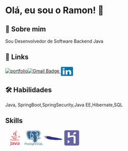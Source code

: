 # Olá, eu sou o Ramon! 👋


## 🚀 Sobre mim
Sou Desenvolvedor de Software Backend Java


## 🔗 Links
[![portfolio](https://img.shields.io/badge/my_portfolio-000?style=for-the-badge&logo=ko-fi&logoColor=white)](https://github.com/r4nd00xv3)[![Gmail Badge](https://img.shields.io/badge/-Gmail-c14438?style=flat-square&logo=Gmail&logoColor=white&link=mailto:ramon.andradeic@gmail.com)](mailto:ramon.andradeic@gmail.com)<a href = "https://www.linkedin.com/in/ramonandradebht/" target= "_blank">
  <img align ="center" alt="Ramon Andrade-linkedin" height="30" width="40" src = "https://raw.githubusercontent.com/devicons/devicon/master/icons/linkedin/linkedin-original.svg"
       style = "max-width: 100%;">
</a>

## 🛠 Habilidades
Java, SpringBoot,SpringSecurity,Java EE,Hibernate,SQL



## Skills
<img src = "https://raw.githubusercontent.com/devicons/devicon/master/icons/java/java-plain-wordmark.svg" alt="rails" width="60" height="50"   style = "max-width: 100%;"><img><img src = "https://raw.githubusercontent.com/devicons/devicon/master/icons/postgresql/postgresql-plain-wordmark.svg" alt="rails" width="60" height="50"  style = "max-width: 100%;"><img><img src = "https://raw.githubusercontent.com/devicons/devicon/master/icons/apache/apache-plain.svg" alt="rails" width="60" height="50"   style = "max-width: 100%;"><img><img src = "https://raw.githubusercontent.com/devicons/devicon/master/icons/heroku/heroku-plain.svg" alt="rails" width="60" height="50"   style = "max-width: 100%;"><img>


<!---
r4nd00xv3/r4nd00xv3 is a ✨ special ✨ repository because its `README.md` (this file) appears on your GitHub profile.
You can click the Preview link to take a look at your changes.
--->
